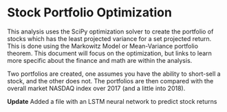 # Stock Portfolio Optimization

This analysis uses the SciPy optimization solver to create the portfolio of stocks which has the least projected variance for a set projected return. This is done using the Markowitz Model or Mean-Variance portfolio theorem. This document will focus on the optimization, but links to learn more specific about the finance and math are within the analysis. 

Two portfolios are created, one assumes you have the ability to short-sell a stock, and the other does not. The portfolios are then compared with the overall market NASDAQ index over 2017 (and a little into 2018). 

**Update**
Added a file with an LSTM neural network to predict stock returns
